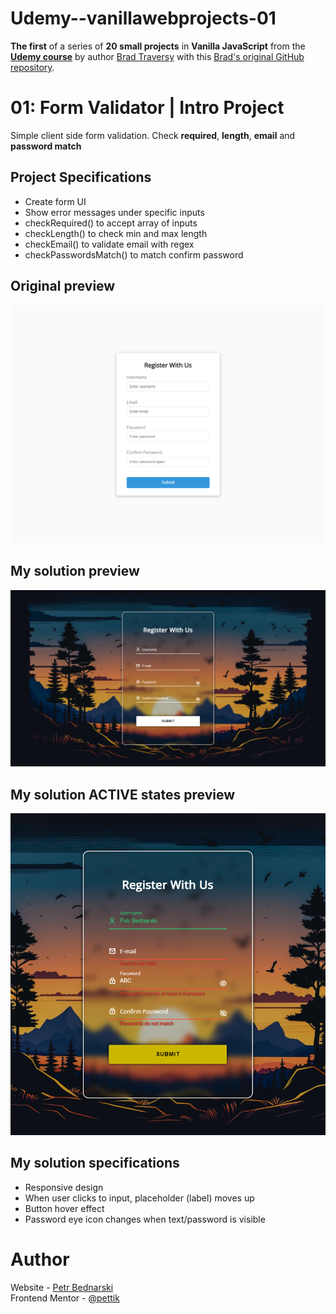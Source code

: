 # Udemy--vanillawebprojects-01

**The first** of a series of **20 small projects** in **Vanilla JavaScript** from the [**Udemy course**](https://www.udemy.com/course/web-projects-with-vanilla-javascript/) by author [Brad Traversy](https://www.traversymedia.com/) with this [Brad's original GitHub repository](https://github.com/bradtraversy/vanillawebprojects).

# 01: Form Validator | Intro Project

Simple client side form validation. Check **required**, **length**, **email** and **password match**

## Project Specifications

- Create form UI
- Show error messages under specific inputs
- checkRequired() to accept array of inputs
- checkLength() to check min and max length
- checkEmail() to validate email with regex
- checkPasswordsMatch() to match confirm password

## Original preview

<div style="text-align:center;">
    <img src="01_preview.png" alt="Original solution preview">
</div>

## My solution preview

<div style="text-align:center;">
    <img src="my-solution-preview.png" alt="My solution preview">
</div>

## My solution ACTIVE states preview

<div style="text-align:center;">
    <img src="my-solution-active-preview.png" alt="My solution active states preview">
</div>

## My solution specifications

- Responsive design
- When user clicks to input, placeholder (label) moves up
- Button hover effect
- Password eye icon changes when text/password is visible

# Author

Website - [Petr Bednarski](https://github.com/pettik) <br>
Frontend Mentor - [@pettik](https://www.frontendmentor.io/profile/pettik)
